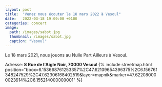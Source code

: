 ```yaml
---
layout: post
title:  "Venez nous écouter le 18 mars 2022 à Vesoul"
date:   2022-03-18 19:00:00 +0100
categories: concert
image: 
  path: /images/sabot.jpg
  thumbnail: /images/sabot.jpg
  caption: "Vesoul"
---
```


Le 18 mars 2021, nous jouons au Nulle Part Ailleurs à Vesoul.

Adresse: **8 Rue de l'Aigle Noir, 70000 Vesoul**
{% include streetmap.html position="bbox=6.153668761253357%2C47.62109654396375%2C6.156761348247529%2C47.62306168402519&amp;layer=mapnik&amp;marker=47.622080000023914%2C6.155214000000001" %}
